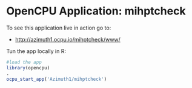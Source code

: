 # OpenCPU Application: mihptcheck

To see this application live in action go to:
  
- http://azimuth1.ocpu.io/mihptcheck/www/ 

Tun the app locally in R:
  ```r
#load the app
library(opencpu)
.
ocpu_start_app('Azimuth1/mihptcheck')
```

